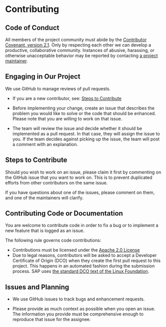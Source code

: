 # Contributing

## Code of Conduct

All members of the project community must abide by the
[Contributor Covenant, version 2.1](CODE_OF_CONDUCT.md). Only by respecting each
other we can develop a productive, collaborative community. Instances of
abusive, harassing, or otherwise unacceptable behavior may be reported by
contacting [a project maintainer](.reuse/dep5).

## Engaging in Our Project

We use GitHub to manage reviews of pull requests.

- If you are a new contributor, see: [Steps to Contribute](#steps-to-contribute)

- Before implementing your change, create an issue that describes the problem
  you would like to solve or the code that should be enhanced. Please note that
  you are willing to work on that issue.

- The team will review the issue and decide whether it should be implemented as
  a pull request. In that case, they will assign the issue to you. If the team
  decides against picking up the issue, the team will post a comment with an
  explanation.

## Steps to Contribute

Should you wish to work on an issue, please claim it first by commenting on the
GitHub issue that you want to work on. This is to prevent duplicated efforts
from other contributors on the same issue.

If you have questions about one of the issues, please comment on them, and one
of the maintainers will clarify.

## Contributing Code or Documentation

You are welcome to contribute code in order to fix a bug or to implement a new
feature that is logged as an issue.

The following rule governs code contributions:

- Contributions must be licensed under the [Apache 2.0 License](./LICENSE)
- Due to legal reasons, contributors will be asked to accept a Developer
  Certificate of Origin (DCO) when they create the first pull request to this
  project. This happens in an automated fashion during the submission process.
  SAP uses
  [the standard DCO text of the Linux Foundation](https://developercertificate.org/).

## Issues and Planning

- We use GitHub issues to track bugs and enhancement requests.

- Please provide as much context as possible when you open an issue. The
  information you provide must be comprehensive enough to reproduce that issue
  for the assignee.
